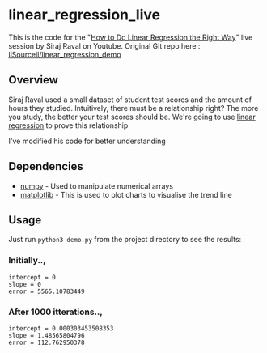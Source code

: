 # linear_regression_live
This is the code for the "[How to Do Linear Regression the Right Way](youtu.be/uwwWVAgJBcM)" live session by Siraj Raval on Youtube.
Original Git repo here : [llSourcell/linear_regression_demo](github.com/llSourcell/linear_regression_demo)


## Overview
Siraj Raval used a small dataset of student test scores and the amount of hours they studied. Intuitively, there must be a relationship right? The more you study, the better your test scores should be. We're going to use [linear regression](onlinecourses.science.psu.edu/stat501/node/250) to prove this relationship

I've modified his code for better understanding


## Dependencies
* [numpy](pypi.org/project/numpy) - Used to manipulate numerical arrays
* [matplotlib](pypi.org/project/matplotlib) - This is used to plot charts to visualise the trend line

## Usage
Just run `python3 demo.py` from the project directory to see the results:

### Initially..,
```
intercept = 0
slope = 0
error = 5565.10783449
```

### After 1000 itterations..,
```
intercept = 0.000303453508353
slope = 1.48565804796
error = 112.762950378
```
